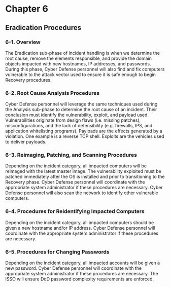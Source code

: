 # Chapter 6
## Eradication Procedures

### 6-1. Overview
The Eradication sub-phase of incident handling is when we determine the root cause, remove the elements responsible, and provide the domain objects impacted with new hostnames, IP addresses, and passwords. During this phase, Cyber Defense personnel will also find and fix computers vulnerable to the attack vector used to ensure it is safe enough to begin Recovery procedures. 

### 6-2. Root Cause Analysis Procedures
Cyber Defense personnel will leverage the same techniques used during the Analysis sub-phase to determine the root cause of an incident. Their conclusion must identify the vulnerability, exploit, and payload used. Vulnerabilities originate from design flaws (i.e. missing patches), misconfigurations, and the lack of defensibility (e.g. firewalls, IPS, and application whitelisting programs). Payloads are the effects generated by a violation. One example is a reverse TCP shell. Exploits are the vehicles used to deliver payloads. 

### 6-3. Reimaging, Patching, and Scanning Procedures
Depending on the incident category, all impacted computers will be reimaged with the latest master image. The vulnerability exploited must be patched immediately after the OS is installed and prior to transitioning to the Recovery phase. Cyber Defense personnel will coordinate with the appropriate system administrator if these procedures are necessary. Cyber Defense personnel will also scan the network to identify other vulnerable computers.

### 6-4. Procedures for Reidentifying Impacted Computers
Depending on the incident category, all impacted computers should be given a new hostname and/or IP address. Cyber Defense personnel will coordinate with the appropriate system administrator if these procedures are necessary. 

### 6-5. Procedures for Changing Passwords
Depending on the incident category, all impacted accounts will be given a new password. Cyber Defense personnel will coordinate with the appropriate system administrator if these procedures are necessary. The ISSO will ensure DoD password complexity requirements are enforced. 
